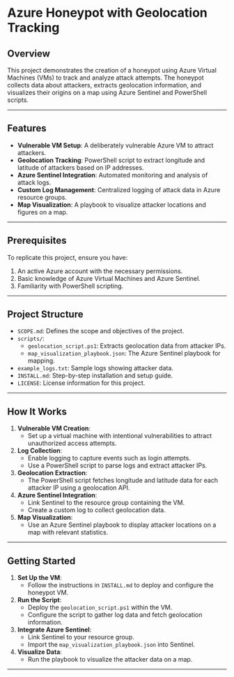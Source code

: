 # Azure Honeypot with Geolocation Tracking

## Overview
This project demonstrates the creation of a honeypot using Azure Virtual Machines (VMs) to track and analyze attack attempts. The honeypot collects data about attackers, extracts geolocation information, and visualizes their origins on a map using Azure Sentinel and PowerShell scripts.

---

## Features
- **Vulnerable VM Setup**: A deliberately vulnerable Azure VM to attract attackers.
- **Geolocation Tracking**: PowerShell script to extract longitude and latitude of attackers based on IP addresses.
- **Azure Sentinel Integration**: Automated monitoring and analysis of attack logs.
- **Custom Log Management**: Centralized logging of attack data in Azure resource groups.
- **Map Visualization**: A playbook to visualize attacker locations and figures on a map.

---

## Prerequisites
To replicate this project, ensure you have:
1. An active Azure account with the necessary permissions.
2. Basic knowledge of Azure Virtual Machines and Azure Sentinel.
3. Familiarity with PowerShell scripting.

---

## Project Structure
- `SCOPE.md`: Defines the scope and objectives of the project.
- `scripts/`:
  - `geolocation_script.ps1`: Extracts geolocation data from attacker IPs.
  - `map_visualization_playbook.json`: The Azure Sentinel playbook for mapping.
- `example_logs.txt`: Sample logs showing attacker data.
- `INSTALL.md`: Step-by-step installation and setup guide.
- `LICENSE`: License information for this project.

---

## How It Works
1. **Vulnerable VM Creation**:
   - Set up a virtual machine with intentional vulnerabilities to attract unauthorized access attempts.
2. **Log Collection**:
   - Enable logging to capture events such as login attempts.
   - Use a PowerShell script to parse logs and extract attacker IPs.
3. **Geolocation Extraction**:
   - The PowerShell script fetches longitude and latitude data for each attacker IP using a geolocation API.
4. **Azure Sentinel Integration**:
   - Link Sentinel to the resource group containing the VM.
   - Create a custom log to collect geolocation data.
5. **Map Visualization**:
   - Use an Azure Sentinel playbook to display attacker locations on a map with relevant statistics.

---

## Getting Started
1. **Set Up the VM**:
   - Follow the instructions in `INSTALL.md` to deploy and configure the honeypot VM.
2. **Run the Script**:
   - Deploy the `geolocation_script.ps1` within the VM.
   - Configure the script to gather log data and fetch geolocation information.
3. **Integrate Azure Sentinel**:
   - Link Sentinel to your resource group.
   - Import the `map_visualization_playbook.json` into Sentinel.
4. **Visualize Data**:
   - Run the playbook to visualize the attacker data on a map.

---
